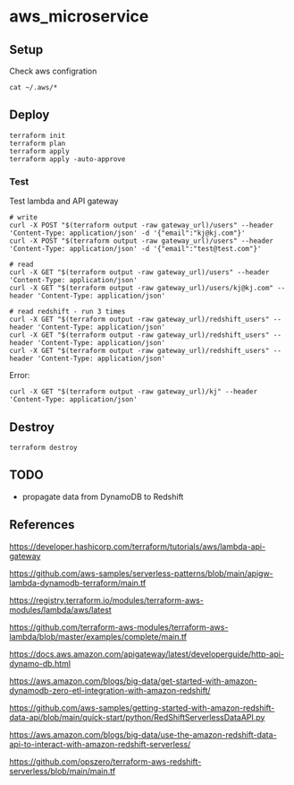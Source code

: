 # aws_microservice

## Setup

Check aws configration

```
cat ~/.aws/*
```

## Deploy

```
terraform init
terraform plan
terraform apply
terraform apply -auto-approve
```

### Test

Test lambda and API gateway
```
# write
curl -X POST "$(terraform output -raw gateway_url)/users" --header 'Content-Type: application/json' -d '{"email":"kj@kj.com"}'
curl -X POST "$(terraform output -raw gateway_url)/users" --header 'Content-Type: application/json' -d '{"email":"test@test.com"}'

# read
curl -X GET "$(terraform output -raw gateway_url)/users" --header 'Content-Type: application/json'
curl -X GET "$(terraform output -raw gateway_url)/users/kj@kj.com" --header 'Content-Type: application/json'

# read redshift - run 3 times
curl -X GET "$(terraform output -raw gateway_url)/redshift_users" --header 'Content-Type: application/json'
curl -X GET "$(terraform output -raw gateway_url)/redshift_users" --header 'Content-Type: application/json'
curl -X GET "$(terraform output -raw gateway_url)/redshift_users" --header 'Content-Type: application/json'
```

Error:
```
curl -X GET "$(terraform output -raw gateway_url)/kj" --header 'Content-Type: application/json'
```

## Destroy

```
terraform destroy
```

## TODO
- propagate data from DynamoDB to Redshift

## References

https://developer.hashicorp.com/terraform/tutorials/aws/lambda-api-gateway 

https://github.com/aws-samples/serverless-patterns/blob/main/apigw-lambda-dynamodb-terraform/main.tf

https://registry.terraform.io/modules/terraform-aws-modules/lambda/aws/latest

https://github.com/terraform-aws-modules/terraform-aws-lambda/blob/master/examples/complete/main.tf

https://docs.aws.amazon.com/apigateway/latest/developerguide/http-api-dynamo-db.html

https://aws.amazon.com/blogs/big-data/get-started-with-amazon-dynamodb-zero-etl-integration-with-amazon-redshift/

https://github.com/aws-samples/getting-started-with-amazon-redshift-data-api/blob/main/quick-start/python/RedShiftServerlessDataAPI.py

https://aws.amazon.com/blogs/big-data/use-the-amazon-redshift-data-api-to-interact-with-amazon-redshift-serverless/

https://github.com/opszero/terraform-aws-redshift-serverless/blob/main/main.tf

